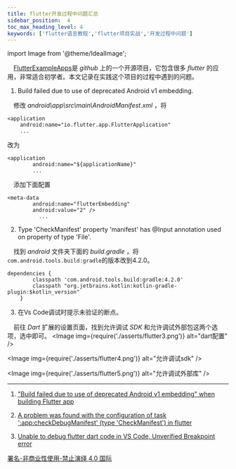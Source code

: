 ```yaml
---
title: flutter开发过程中问题汇总
sidebar_position:  4
toc_max_heading_level: 4
keywords: ['flutter语言教程','flutter项目实战','开发过程中问题']
---
```


import Image from '@theme/IdealImage';

 [FlutterExampleApps](https://github.com/iampawan/FlutterExampleApps)是 _github_ 上的一个开源项目，它包含很多 _flutter_ 的应用，非常适合初学者。本文记录在实践这个项目的过程中遇到的问题。

1.  Build failed due to use of deprecated Android v1 embedding.

 修改 _android\\app\\src\\main\\AndroidManifest.xml_ ，将

    <application
        android:name="io.flutter.app.FlutterApplication"
        ...

改为

    <application
            android:name="${applicationName}"
            ...

 添加下面配置

    <meta-data
            android:name="flutterEmbedding"
            android:value="2" />
              ...

2.  Type 'CheckManifest' property 'manifest' has @Input annotation used on property of type 'File'.

 找到 _android_ 文件夹下面的 _build.gradle_ ，将`com.android.tools.build:gradle`的版本改到4.2.0。

    dependencies {
            classpath 'com.android.tools.build:gradle:4.2.0'
            classpath "org.jetbrains.kotlin:kotlin-gradle-plugin:$kotlin_version"
        }


3. 在Vs Code调试时提示未验证的断点。

 前往 _Dart_ 扩展的设置页面，找到允许调试 _SDK_ 和允许调试外部包这两个选项，选中即可。
<Image img={require('./asserts/flutter3.png')} alt="dart配置" /><br />

<Image img={require('./asserts/flutter4.png')} alt="允许调试sdk" /><br />

<Image img={require('./asserts/flutter5.png')} alt="允许调试外部库" /><br />

* * *

1.  ["Build failed due to use of deprecated Android v1 embedding" when building Flutter app](https://stackoverflow.com/questions/71413851/build-failed-due-to-use-of-deprecated-android-v1-embedding-when-building-flutt/71457907#71457907)

2.  [A problem was found with the configuration of task ':app:checkDebugManifest' (type 'CheckManifest') in flutter](https://stackoverflow.com/questions/67317350/a-problem-was-found-with-the-configuration-of-task-appcheckdebugmanifest-ty)

3.  [Unable to debug flutter dart code in VS Code, Unverified Breakpoint error](https://stackoverflow.com/questions/62201942/unable-to-debug-flutter-dart-code-in-vs-code-unverified-breakpoint-error)

[署名-非商业性使用-禁止演绎 4.0 国际](https://creativecommons.org/licenses/by-nc-nd/4.0/deed.zh)
